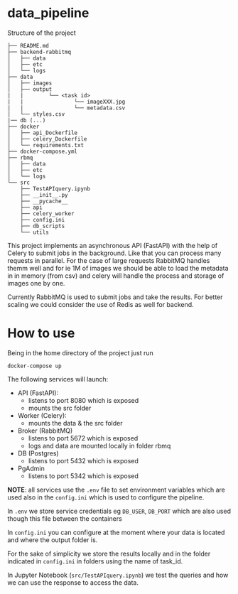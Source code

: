 # data_pipeline

Structure of the project
```
├── README.md
├── backend-rabbitmq
│   ├── data
│   ├── etc
│   └── logs
├── data
│   ├── images
│   ├── output
|   |        └── <task id>
|   |                └── imageXXX.jpg
|   |                └── metadata.csv
│   └── styles.csv
|── db (...)
├── docker
│   ├── api_Dockerfile
│   ├── celery_Dockerfile
│   └── requirements.txt
├── docker-compose.yml
├── rbmq
│   ├── data
│   ├── etc
│   └── logs
└── src
    ├── TestAPIquery.ipynb
    ├── __init__.py
    ├── __pycache__
    ├── api
    ├── celery_worker
    ├── config.ini
    ├── db_scripts
    └── utils
```

This project implements an asynchronous API (FastAPI) with the help of Celery to submit jobs in the background. Like that you can process many requests in parallel. For the case of large requests RabbitMQ handles themm well and for ie 1M of images we should be able to load the metadata in in memory (from csv) and celery will handle the process and storage of images one by one.

Currently RabbitMQ is used to submit jobs and take the results. For better scaling we could consider the use of Redis as well for backend.

# How to use
Being in the home directory of the project just run
```
docker-compose up
```

The following services will launch:
* API (FastAPI): 
  * listens to port 8080 which is exposed
  * mounts the src folder
* Worker (Celery):
  * mounts the data & the src folder
* Broker (RabbitMQ)
  * listens to port 5672 which is exposed
  * logs and data are mounted locally in folder rbmq
* DB (Postgres)
  * listens to port 5432 which is exposed
* PgAdmin
  * listens to port 5342 which is exposed
  
**NOTE**: all services use the `.env` file to set environment variables which are used also in the `config.ini` which is used to configure the pipeline.

In `.env` we store service credentials eg `DB_USER`, `DB_PORT` which are also used though this file between the containers

In `config.ini` you can configure at the moment where your data is located and where the output folder is.

For the sake of simplicity we store the results locally and in the folder indicated in `config.ini` in folders using the name of task_id. 

In Jupyter Notebook (`src/TestAPIquery.ipynb`) we test the queries and how we can use the response to access the data.
